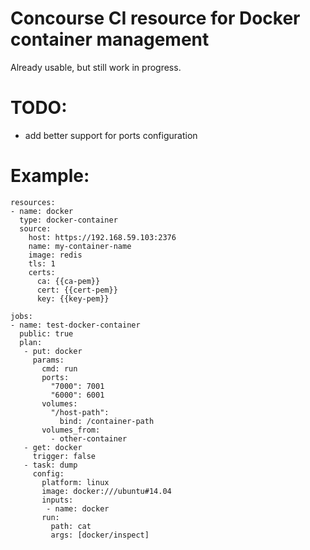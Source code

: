 # Concourse CI resource for Docker container management

Already usable, but still work in progress.

# TODO:

- add better support for ports configuration

# Example:

```
resources:
- name: docker
  type: docker-container
  source:
    host: https://192.168.59.103:2376
    name: my-container-name
    image: redis
    tls: 1
    certs:
      ca: {{ca-pem}}
      cert: {{cert-pem}}
      key: {{key-pem}}

jobs:
- name: test-docker-container
  public: true
  plan:
   - put: docker
     params:
       cmd: run
       ports:
         "7000": 7001
         "6000": 6001
       volumes:
         "/host-path":
           bind: /container-path
       volumes_from:
         - other-container
   - get: docker
     trigger: false
   - task: dump
     config:
       platform: linux
       image: docker:///ubuntu#14.04
       inputs:
        - name: docker
       run:
         path: cat
         args: [docker/inspect]
```



